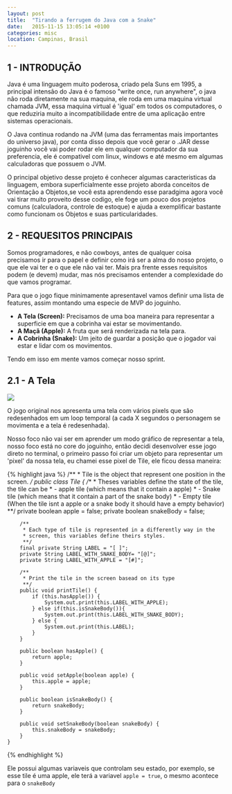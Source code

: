 ```yaml
---
layout: post
title:  "Tirando a ferrugem do Java com a Snake"
date:   2015-11-15 13:05:14 +0100
categories: misc
location: Campinas, Brasil
---
```

<h2> 1 - INTRODUÇÃO </h2>

Java é uma linguagem muito poderosa, criado pela Suns em 1995, a principal intensão do Java é o famoso "write once, run anywhere", o java não roda diretamente na sua maquina, ele roda em uma maquina virtual chamada JVM, essa maquina virtual é 'igual' em todos os computadores, o que reduziria muito a incompatibilidade entre de uma aplicação entre sistemas operacionais.

O Java continua rodando na JVM (uma das ferramentas mais importantes do universo java), por conta disso depois que você gerar o .JAR desse joguinho você vai poder rodar ele em qualquer computador da sua preferencia, ele é compativel com linux, windows e até mesmo em algumas calculadoras que possuem o JVM.

O principal objetivo desse projeto é conhecer algumas caracteristicas da linguagem, embora superficialmente esse projeto aborda conceitos de Orientação a Objetos,se você esta aprendendo esse paradgima agora você vai tirar muito proveito desse codigo, ele foge um pouco dos projetos comuns (calculadora, controle de estoque) e ajuda a exemplificar bastante como funcionam os Objetos e suas particularidades.

<h2> 2 - REQUESITOS PRINCIPAIS </h2>

Somos programadores, e não cowboys, antes de qualquer coisa precisamos ir para o papel e definir como irá ser a alma do nosso projeto, o que ele vai ter e o que ele não vai ter. Mais pra frente esses requisitos podem (e devem) mudar, mas nós precisamos entender a complexidade do que vamos programar.

Para que o jogo fique minimamente apresentavel vamos definir uma lista de features, assim montando uma especie de MVP do joguinho.

<ul class="styled-list">
	<li> <b> A Tela (Screen):</b> Precisamos de uma boa maneira para representar a superficie em que a cobrinha vai estar se movimentando. </li>
	<li> <b> A Maçã (Apple):</b> A fruta que será renderizada na tela para.</li>
	<li> <b> A Cobrinha (Snake):</b> Um jeito de guardar a posição que o jogador vai estar e lidar com os movimentos. </li>
</ul>

Tendo em isso em mente vamos começar nosso sprint.

<h2> 2.1 - A Tela  </h2>

<img src="{{site.url}}/img/snake_1995.jpg" class="small-image" />

O jogo original nos apresenta uma tela com vários pixels que são redesenhados em um loop temporal (a cada X segundos o personagem se movimenta e a tela é redesenhada).

Nosso foco não vai ser em aprender um modo gráfico de representar a tela, nosso foco está no core do joguinho, então decidi desenvolver esse jogo direto no terminal, o primeiro passo foi criar um objeto para representar um 'pixel' da nossa tela, eu chamei esse pixel de Tile, ele ficou dessa maneira:

{% highlight java %}
	/**
	 * Tile is the object that represent one position in the screen.
	 */
	public class Tile {
	    /**
	     * Theses variables define the state of the tile, the tile can be
	     * - apple tile (which means that it contain a apple)
	     * - Snake tile (which means that it contain a part of the snake body)
	     * - Empty tile (When the tile isnt a apple or a snake body it should have a empty behavior)
	     **/
	    private boolean apple = false;
	    private boolean snakeBody = false;

	    /**
	     * Each type of tile is represented in a differently way in the     
	     * screen, this variables define theirs styles.
	     **/
	    final private String LABEL = "[ ]";
	    private String LABEL_WITH_SNAKE_BODY= "[@]";
	    private String LABEL_WITH_APPLE = "[#]";

	    /**
	     * Print the tile in the screen basead on its type   
	     **/
	    public void printTile() {
	        if (this.hasApple()) {
	            System.out.print(this.LABEL_WITH_APPLE);
	        } else if(this.isSnakeBody()){
	            System.out.print(this.LABEL_WITH_SNAKE_BODY);
	        } else {
	            System.out.print(this.LABEL);
	        }
	    }

	    public boolean hasApple() {
	        return apple;
	    }

	    public void setApple(boolean apple) {
	        this.apple = apple;
	    }

	    public boolean isSnakeBody() {
	        return snakeBody;
	    }

	    public void setSnakeBody(boolean snakeBody) {
	        this.snakeBody = snakeBody;
	    }
	}
{% endhighlight %}

Ele possui algumas variaveis que controlam seu estado, por exemplo, se esse tile é uma apple, ele terá a variavel `apple = true`, o mesmo acontece para o `snakeBody`
